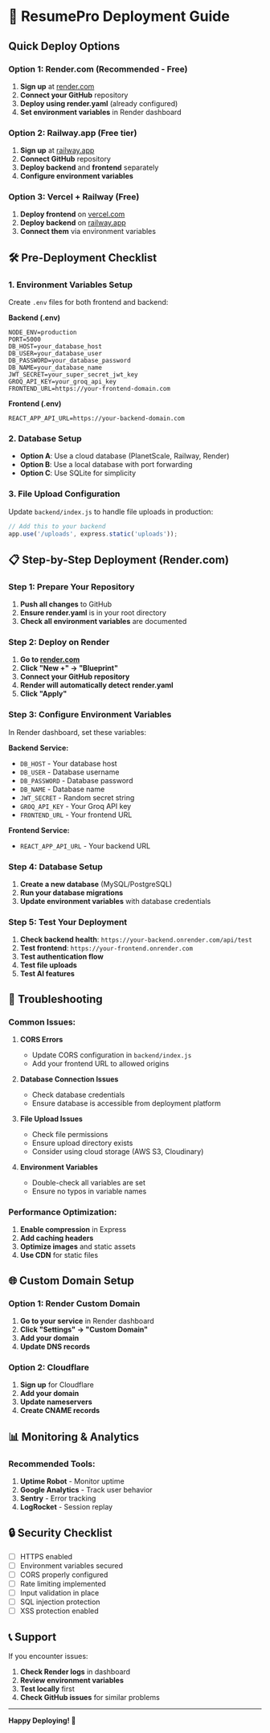 # 🚀 ResumePro Deployment Guide

## Quick Deploy Options

### Option 1: Render.com (Recommended - Free)
1. **Sign up** at [render.com](https://render.com)
2. **Connect your GitHub** repository
3. **Deploy using render.yaml** (already configured)
4. **Set environment variables** in Render dashboard

### Option 2: Railway.app (Free tier)
1. **Sign up** at [railway.app](https://railway.app)
2. **Connect GitHub** repository
3. **Deploy backend** and **frontend** separately
4. **Configure environment variables**

### Option 3: Vercel + Railway (Free)
1. **Deploy frontend** on [vercel.com](https://vercel.com)
2. **Deploy backend** on [railway.app](https://railway.app)
3. **Connect them** via environment variables

## 🛠️ Pre-Deployment Checklist

### 1. Environment Variables Setup
Create `.env` files for both frontend and backend:

**Backend (.env)**
```env
NODE_ENV=production
PORT=5000
DB_HOST=your_database_host
DB_USER=your_database_user
DB_PASSWORD=your_database_password
DB_NAME=your_database_name
JWT_SECRET=your_super_secret_jwt_key
GROQ_API_KEY=your_groq_api_key
FRONTEND_URL=https://your-frontend-domain.com
```

**Frontend (.env)**
```env
REACT_APP_API_URL=https://your-backend-domain.com
```

### 2. Database Setup
- **Option A**: Use a cloud database (PlanetScale, Railway, Render)
- **Option B**: Use a local database with port forwarding
- **Option C**: Use SQLite for simplicity

### 3. File Upload Configuration
Update `backend/index.js` to handle file uploads in production:
```javascript
// Add this to your backend
app.use('/uploads', express.static('uploads'));
```

## 📋 Step-by-Step Deployment (Render.com)

### Step 1: Prepare Your Repository
1. **Push all changes** to GitHub
2. **Ensure render.yaml** is in your root directory
3. **Check all environment variables** are documented

### Step 2: Deploy on Render
1. **Go to [render.com](https://render.com)**
2. **Click "New +" → "Blueprint"**
3. **Connect your GitHub repository**
4. **Render will automatically detect render.yaml**
5. **Click "Apply"**

### Step 3: Configure Environment Variables
In Render dashboard, set these variables:

**Backend Service:**
- `DB_HOST` - Your database host
- `DB_USER` - Database username
- `DB_PASSWORD` - Database password
- `DB_NAME` - Database name
- `JWT_SECRET` - Random secret string
- `GROQ_API_KEY` - Your Groq API key
- `FRONTEND_URL` - Your frontend URL

**Frontend Service:**
- `REACT_APP_API_URL` - Your backend URL

### Step 4: Database Setup
1. **Create a new database** (MySQL/PostgreSQL)
2. **Run your database migrations**
3. **Update environment variables** with database credentials

### Step 5: Test Your Deployment
1. **Check backend health**: `https://your-backend.onrender.com/api/test`
2. **Test frontend**: `https://your-frontend.onrender.com`
3. **Test authentication flow**
4. **Test file uploads**
5. **Test AI features**

## 🔧 Troubleshooting

### Common Issues:

1. **CORS Errors**
   - Update CORS configuration in `backend/index.js`
   - Add your frontend URL to allowed origins

2. **Database Connection Issues**
   - Check database credentials
   - Ensure database is accessible from deployment platform

3. **File Upload Issues**
   - Check file permissions
   - Ensure upload directory exists
   - Consider using cloud storage (AWS S3, Cloudinary)

4. **Environment Variables**
   - Double-check all variables are set
   - Ensure no typos in variable names

### Performance Optimization:
1. **Enable compression** in Express
2. **Add caching headers**
3. **Optimize images** and static assets
4. **Use CDN** for static files

## 🌐 Custom Domain Setup

### Option 1: Render Custom Domain
1. **Go to your service** in Render dashboard
2. **Click "Settings" → "Custom Domain"**
3. **Add your domain**
4. **Update DNS records**

### Option 2: Cloudflare
1. **Sign up** for Cloudflare
2. **Add your domain**
3. **Update nameservers**
4. **Create CNAME records**

## 📊 Monitoring & Analytics

### Recommended Tools:
1. **Uptime Robot** - Monitor uptime
2. **Google Analytics** - Track user behavior
3. **Sentry** - Error tracking
4. **LogRocket** - Session replay

## 🔒 Security Checklist

- [ ] HTTPS enabled
- [ ] Environment variables secured
- [ ] CORS properly configured
- [ ] Rate limiting implemented
- [ ] Input validation in place
- [ ] SQL injection protection
- [ ] XSS protection enabled

## 📞 Support

If you encounter issues:
1. **Check Render logs** in dashboard
2. **Review environment variables**
3. **Test locally** first
4. **Check GitHub issues** for similar problems

---

**Happy Deploying! 🎉** 